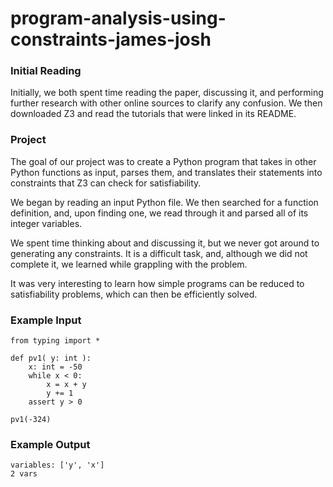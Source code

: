 # program-analysis-using-constraints-james-josh

### Initial Reading
Initially, we both spent time reading the paper, discussing it, and
performing further research with other online sources to clarify
any confusion. We then downloaded Z3 and read the tutorials that
were linked in its README.

### Project
The goal of our project was to create a Python program that takes in
other Python functions as input, parses them, and translates their
statements into constraints that Z3 can check for satisfiability.

We began by reading an input Python file. We then searched for a
function definition, and, upon finding one, we read through it
and parsed all of its integer variables.

We spent time thinking about and discussing it, but we never got 
around to generating any constraints. It is a difficult task, and,
although we did not complete it, we learned while grappling with
the problem.

It was very interesting to learn how simple programs can be reduced
to satisfiability problems, which can then be efficiently solved.

### Example Input
```
from typing import *

def pv1( y: int ):
    x: int = -50
    while x < 0:
        x = x + y
        y += 1
    assert y > 0

pv1(-324)
```


### Example Output
```
variables: ['y', 'x']
2 vars
```
